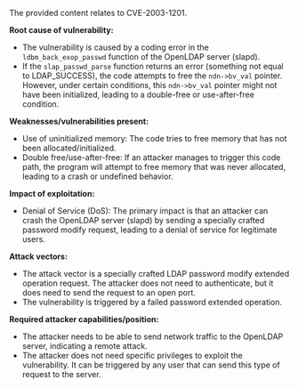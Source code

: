 The provided content relates to CVE-2003-1201.

**Root cause of vulnerability:**
- The vulnerability is caused by a coding error in the `ldbm_back_exop_passwd` function of the OpenLDAP server (slapd).
- If the `slap_passwd_parse` function returns an error (something not equal to LDAP_SUCCESS), the code attempts to free the `ndn->bv_val` pointer. However, under certain conditions, this `ndn->bv_val` pointer might not have been initialized, leading to a double-free or use-after-free condition.

**Weaknesses/vulnerabilities present:**
- Use of uninitialized memory: The code tries to free memory that has not been allocated/initialized.
- Double free/use-after-free: If an attacker manages to trigger this code path, the program will attempt to free memory that was never allocated, leading to a crash or undefined behavior.

**Impact of exploitation:**
- Denial of Service (DoS): The primary impact is that an attacker can crash the OpenLDAP server (slapd) by sending a specially crafted password modify request, leading to a denial of service for legitimate users.

**Attack vectors:**
- The attack vector is a specially crafted LDAP password modify extended operation request. The attacker does not need to authenticate, but it does need to send the request to an open port.
- The vulnerability is triggered by a failed password extended operation.

**Required attacker capabilities/position:**
- The attacker needs to be able to send network traffic to the OpenLDAP server, indicating a remote attack.
- The attacker does not need specific privileges to exploit the vulnerability. It can be triggered by any user that can send this type of request to the server.